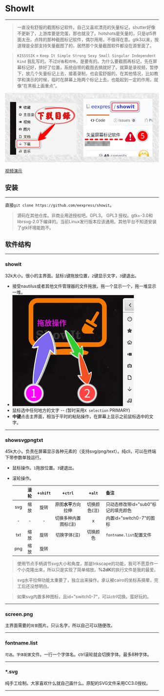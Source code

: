 # ShowIt
---
> 一直没有舒服的截图标记软件。自己又喜欢漂亮的矢量标记，shutter好像不更新了，上游库要是完蛋，那也就没了。hotshots是矢量的，只是qt5界面太丑。点阵的那种截图标记软件，偶尔用用，不值得在意。gtk3以来，按道理是全部支持矢量截图了的，居然那个矢量截图软件都没在源里面了。

>`KISSSSIK` = `Keep It Simple Strong Sexy Small Singular Independent Kind`
> 我乱写的。不过`好看`和`奇特`，是要有的。为什么要截图再标记，先在屏幕标记好，排好了位置，系统自带的截图去搞就好了。就算是录视频，暂停下，放几个矢量标记上去，接着录制，也会蛮舒服的。在其他情况，比如教学和演示的时候，临时在屏幕上拖两个标记上去，也能起到一定的作用，就像“在黑板上画重点”。

![演示](shot.png)

[视频演示](showit.mkv)

## 安装
---
直接`git clone https://github.com/eexpress/showit`。
>源码在其他仓库。非商业用途授权吧。GPL3。
> GPL3 授权。gtk+-3.0和librsvg-2.0下编译的。当前Linux发行版本应该通用。其他平台不知道安装了gtk环境能跑不。

## 软件结构
---
### showit
32k大小。很小的主界面。鼠标`1`键拖放位置，`2`键显示文字，`3`键退出。

* 接受nautilus或者其他文件管理器的文件拖放。拖一个显示一个，拖一堆显示一堆。
* ![演示](shot0.png)
* 鼠标选中任何地方的文字 -- (暂时采用`X selection` PRIMARY)
* **中键**点击主界面，相当于平时的粘贴操作，在屏幕上显示之前鼠标选中的文字。

---
### showsvgpngtxt
45k大小。负责在屏幕显示各种元素的（支持svg/png/text）。纯cli，可以在终端下带参数单独运行。

* 鼠标操作。`1`拖放位置。`3`键退出。
* 滚轮操作。

    ||滚轮|+`shift`|+`ctrl`|+`alt`|备注|
    |:--:|:--:|:--:|:--:|:--:|--|
    |svg|缩放|旋转|原图**水平**方向拉伸|切换颜色(注)|只动态修改带id="sub0"标记的填充颜色|
    |-|-|-|切换多种内置图标(注)|x|内置id="switch0-7"的图标|
    |txt|缩放|旋转|切换字体(注)|切换颜色|`fontname.list`配置文件|
    |png|缩放|旋转||||

> 使用节点手柄调节svg大小和角度，那是Inkscape的功能，我可不愿意作一个小克隆出来，所以只是实现了简单缩放。**%2dK**的执行文件是我的最爱。

> svg水平拉伸功能太重要了，独立出来操作。承认被cairo的坐标系搞晕，完工后还没想明白。

> 如果svg内置多种图标，且id="switch0-7"，可以ctrl切换。蛮好玩的。

---
### screen.png
主界面需要的`背景`图片。只认名字，所以自己可以随便改。

---
### fontname.list
`可选`。`字体配置`文件。一行一个字体名。ctrl滚轮就会切换字体。最多8种字体。

---

### *.svg
纯手工绘制。大家喜欢什么就自己画什么。原配的SVG文件采用CC3.0授权。

---
